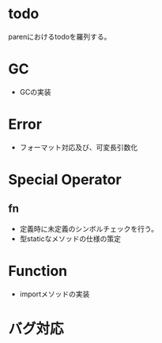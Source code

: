 # todo
parenにおけるtodoを羅列する。

# GC
- GCの実装

# Error
- フォーマット対応及び、可変長引数化

# Special Operator
## fn
- 定義時に未定義のシンボルチェックを行う。
- 型staticなメソッドの仕様の策定

# Function
- importメソッドの実装

# バグ対応
